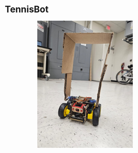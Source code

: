 # TennisBot
<p align="center">
  <img src="Images/Robot_image.jpeg" alt="Alt text" width="300" height="400"/>
</p>
